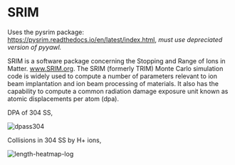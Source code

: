 # SRIM
Uses the pysrim package:  https://pysrim.readthedocs.io/en/latest/index.html, *must use depreciated version of pyyawl.*

SRIM is a software package concerning the Stopping and Range of Ions in Matter. www.SRIM.org. The SRIM (formerly TRIM) Monte Carlo simulation code is widely used to compute a number of parameters relevant to ion beam implantation and ion beam processing of materials. It also has the capability to compute a common radiation damage exposure unit known as atomic displacements per atom (dpa).

DPA of 304 SS,

![dpass304](https://user-images.githubusercontent.com/72528278/153088021-c2898de9-741a-4a79-8a8f-bdc034cb8c9c.png)

Collisions in 304 SS by H+ ions,

![length-heatmap-log](https://user-images.githubusercontent.com/72528278/153087868-e42f1aea-ebdb-4f6c-9657-7cb82bac3af0.png)
